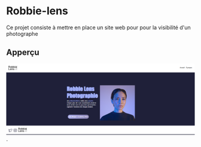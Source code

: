# Robbie-lens 

Ce projet consiste à mettre en place un site web pour pour  la visibilité d'un photographe 

## Apperçu


![capture d'écran du site web](./Images/Capture.PNG).
